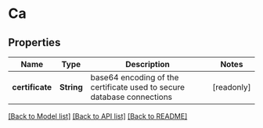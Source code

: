 # Ca

## Properties

Name | Type | Description | Notes
------------ | ------------- | ------------- | -------------
**certificate** | **String** | base64 encoding of the certificate used to secure database connections | [readonly]

[[Back to Model list]](../README.md#documentation-for-models) [[Back to API list]](../README.md#documentation-for-api-endpoints) [[Back to README]](../README.md)


